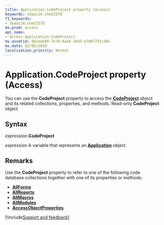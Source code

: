 ```yaml
---
title: Application.CodeProject property (Access)
keywords: vbaac10.chm12578
f1_keywords:
- vbaac10.chm12578
ms.prod: access
api_name:
- Access.Application.CodeProject
ms.assetid: 881eeb80-7e78-6ae6-3bb5-e7d67731c48c
ms.date: 02/05/2019
localization_priority: Normal
---
```



# Application.CodeProject property (Access)

You can use the **CodeProject** property to access the **[CodeProject](Access.CodeProject.md)** object and its related collections, properties, and methods. Read-only **CodeProject** object.


## Syntax

_expression_.**CodeProject**

_expression_ A variable that represents an **[Application](Access.Application.md)** object.


## Remarks

Use the **CodeProject** property to refer to one of the following code database collections together with one of its properties or methods:

- **[AllForms](Access.AllForms.md)**
- **[AllReports](Access.AllReports.md)**
- **[AllMacros](Access.allmacros.md)**
- **[AllModules](Access.AllModules.md)**
- **[AccessObjectProperties](Access.AccessObjectProperties.md)**


[!include[Support and feedback](~/includes/feedback-boilerplate.md)]